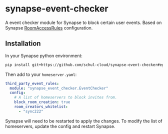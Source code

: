 # synapse-event-checker
A event checker module for Synapse to block certain user events. Based on Synapse [RoomAccessRules](https://github.com/matrix-org/synapse-dinsic/blob/dinsic/synapse/third_party_rules/access_rules.py) configuration.


## Installation

In your Synapse python environment:
```bash
pip install git+https://github.com/schul-cloud/synapse-event-checker#egg=synapse-event-checker
```

Then add to your `homeserver.yaml`:
```yaml
third_party_event_rules:
  module: "synapse_event_checker.EventChecker"
  config:
    # A list of homeservers to block invites from.
    block_room_creation: true
    room_creators_whitelist:
      - "sync222"
```

Synapse will need to be restarted to apply the changes. To modify the list of homeservers,
update the config and restart Synapse.
